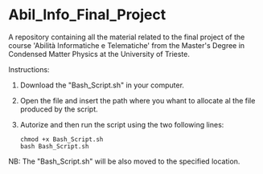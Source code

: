 # Abil_Info_Final_Project
A repository containing all the material related to the final project of the course 'Abilità Informatiche e Telematiche' from the Master's Degree in Condensed Matter Physics at the University of Trieste.

Instructions: 
1) Download the "Bash_Script.sh" in your computer.
2) Open the file and insert the path where you whant to allocate al the file produced by the script.
3) Autorize and then run the script using the two following lines:

    `chmod +x Bash_Script.sh`\
    `bash Bash_Script.sh`

NB: The "Bash_Script.sh" will be also moved to the specified location.

   
